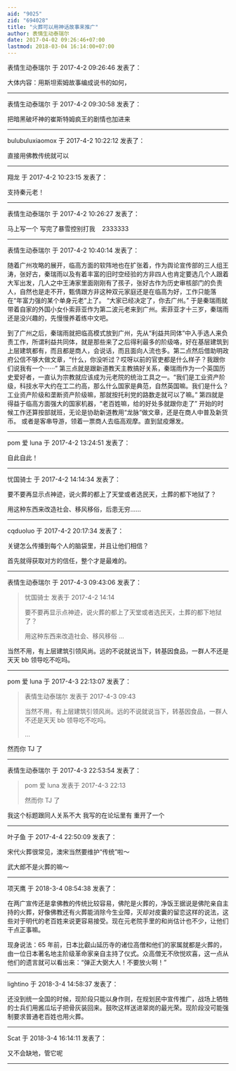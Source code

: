 ```yaml
---
aid: "9025"
zid: "694028"
title: "火葬可以用神话故事来推广"
author: 表情生动泰瑞尔
date: 2017-04-02 09:26:46+07:00
lastmod: 2018-03-04 16:14:00+07:00
---
```


表情生动泰瑞尔 于 2017-4-2 09:26:46 发表了：

大体内容：用斯坦索姆故事编成说书的如何，

---

表情生动泰瑞尔 于 2017-4-2 09:30:58 发表了：

把暗黑破坏神的崔斯特姆疯王的剧情也加进来

---

bulubuluxiaomox 于 2017-4-2 10:22:12 发表了：

直接用佛教传统就可以

---

翔龙 于 2017-4-2 10:23:15 发表了：

支持秦元老！

---

表情生动泰瑞尔 于 2017-4-2 10:26:27 发表了：

马上写一个 写完了暴雪控别打我    2333333

---

表情生动泰瑞尔 于 2017-4-2 10:40:14 发表了：

随着广州攻略的展开，临高方面的软阵地也在扩张着，作为舆论宣传部的三人组王涛，张好古，秦瑞雨以及有着丰富的旧时空经验的方非四人也肯定要选几个人跟着大军出发，几人之中王涛家里面刚刚有了孩子，张好古作为历史审核部门的负责人，自然也是走不开，甄倩跟方非这种双元家庭还是在临高为好，工作只能落在“年富力强的某个单身元老”上了。 “大家已经决定了，你去广州。” 于是秦瑞雨就带着自家的外国小女仆索菲亚作为第二波元老来到广州。索菲亚才十三岁，秦瑞雨还是没兴趣的，先慢慢养着练中文吧。

到了广州之后，秦瑞雨就把临高模式放到广州，先从“利益共同体”中入手选人来负责工作，所谓利益共同体，就是那些来了之后得利最多的阶级咯，好在基层建筑到上层建筑都有，而且都是商人，会说话，而且面向人流也多。第二点然后借助明政府公信不够大做文章，“什么，你没听过？哎呀以前的官吏都是什么样子？我跟你们说我有一个······” 第三点就是跟新道教天主教搞好关系，秦瑞雨作为一个英国历史爱好者，一直认为宗教就应该成为元老院的统治工具之一。“我们是工业资产阶级，科技水平大约在工二约高，那么什么国家是典范，自然英国嘛。我们是什么？工业资产阶级和垄断资产阶级嘛，那就按托利党的路数走就可以了嘛。” 第四就是得益于临高方面强大的国家机器，“老百姓嘛，给的好处多就跟你走了” 开始的时候工作还算按部就班，无论是协助新道教用“龙脉”做文章，还是在商人中普及新货币。 或者是客串导游，领着一票商人去临高观摩。直到鼠疫爆发。

---

pom 爱 luna 于 2017-4-2 13:24:51 发表了：

自此自此！

---

忧国骑士 于 2017-4-2 14:14:34 发表了：

要不要再显示点神迹，说火葬的都上了天堂或者选民天，土葬的都下地狱了？

用这种东西来改造社会、移风移俗，后患无穷......

---

cqduoluo 于 2017-4-2 20:17:34 发表了：

关键怎么传播到每个人的脑袋里，并且让他们相信？

首先就得获取对方的信任，整个才是最难的。

---

表情生动泰瑞尔 于 2017-4-3 09:43:06 发表了：

> 忧国骑士 发表于 2017-4-2 14:14
>
> 要不要再显示点神迹，说火葬的都上了天堂或者选民天，土葬的都下地狱了？
>
> 用这种东西来改造社会、移风移俗 ...

当然不用，有上层建筑引领风尚。远的不说就说当下，转基因食品，一群人不还是天天 bb 领导吃不吃吗。

---

pom 爱 luna 于 2017-4-3 22:13:07 发表了：

> 表情生动泰瑞尔 发表于 2017-4-3 09:43
>
> 当然不用，有上层建筑引领风尚。远的不说就说当下，转基因食品，一群人不还是天天 bb 领导吃不吃吗。
>
> ...

然而你 TJ 了

---

表情生动泰瑞尔 于 2017-4-3 22:53:54 发表了：

> pom 爱 luna 发表于 2017-4-3 22:13
>
> 然而你 TJ 了

我这个标题跟同人关系不大 我写的在论坛里有 重开了一个

---

叶子鱼 于 2017-4-4 22:50:09 发表了：

宋代火葬很常见，澳宋当然要维护“传统”啦～

武大郎不是火葬的嘛～

---

项天鹰 于 2018-3-4 08:54:38 发表了：

在两广宣传还是拿佛教的传统比较容易，佛陀是火葬的，净饭王据说是佛陀亲自主持的火葬，好像佛教还有火葬能消除今生业障，灭却对皮囊的留恋这样的说法，这些对于明代的老百姓来说更容易接受。现在元老院手里的和尚估计也不少，让他们干点正事嘛。

现身说法：65 年前，日本比叡山延历寺的诸位高僧和他们的家属就都是火葬的，由一位日本著名地主阶级革命家亲自主持了仪式。众高僧无不欣悦欢喜，这一点从他们的遗言就可以看出来：“弹正大弼大人！不要放火啊！”

---

lightino 于 2018-3-4 14:58:37 发表了：

还没到统一全国的时候，现阶段只能以身作则，在规划民中宣传推广，战场上牺牲的士兵们用酱瓜坛子把骨灰装回来。鼓吹这样送进翠岗的最光荣。现阶段没可能强制要求普通老百姓也用火葬。

---

Scat 于 2018-3-4 16:14:11 发表了：

又不会缺地，管它呢

---
